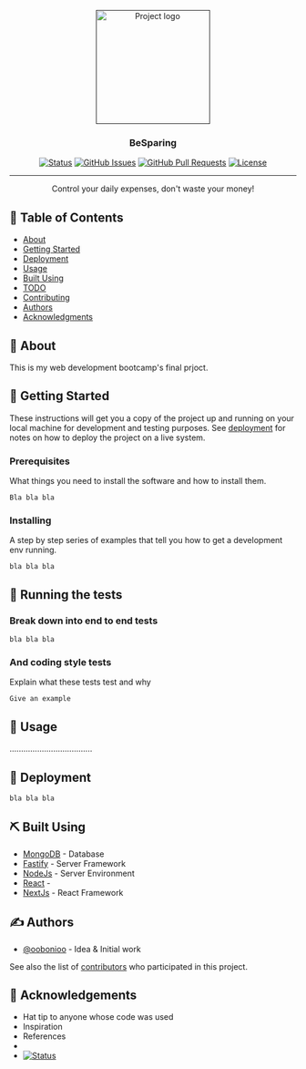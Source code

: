 <p align="center">
  <a href="" rel="noopener">
 <img width=200px height=200px src="https://cdn.pixabay.com/photo/2018/10/02/11/24/piggy-bank-3718557_960_720.png" alt="Project logo"></a>
</p>

<h3 align="center">BeSparing</h3>

<div align="center">

[![Status](https://img.shields.io/badge/status-active-success.svg)]()
[![GitHub Issues](https://img.shields.io/github/issues/kylelobo/The-Documentation-Compendium.svg)](https://github.com/kylelobo/The-Documentation-Compendium/issues)
[![GitHub Pull Requests](https://img.shields.io/github/issues-pr/kylelobo/The-Documentation-Compendium.svg)](https://github.com/kylelobo/The-Documentation-Compendium/pulls)
[![License](https://img.shields.io/badge/license-MIT-blue.svg)](/LICENSE)

</div>

---

<p align="center"> Control your daily expenses, don't waste your money!
    <br> 
</p>

## 📝 Table of Contents

- [About](#about)
- [Getting Started](#getting_started)
- [Deployment](#deployment)
- [Usage](#usage)
- [Built Using](#built_using)
- [TODO](../TODO.md)
- [Contributing](../CONTRIBUTING.md)
- [Authors](#authors)
- [Acknowledgments](#acknowledgement)

## 🧐 About <a name = "about"></a>

This is my web development bootcamp's final prjoct.

## 🏁 Getting Started <a name = "getting_started"></a>

These instructions will get you a copy of the project up and running on your local machine for development and testing purposes. See [deployment](#deployment) for notes on how to deploy the project on a live system.

### Prerequisites

What things you need to install the software and how to install them.

```
Bla bla bla
```

### Installing

A step by step series of examples that tell you how to get a development env running.

```
bla bla bla
```

## 🔧 Running the tests <a name = "tests"></a>

### Break down into end to end tests

```
bla bla bla
```

### And coding style tests

Explain what these tests test and why

```
Give an example
```

## 🎈 Usage <a name="usage"></a>

....................................

## 🚀 Deployment <a name = "deployment"></a>

```
bla bla bla
```

## ⛏️ Built Using <a name = "built_using"></a>

- [MongoDB](https://www.mongodb.com/) - Database
- [Fastify](https://www.fastify.io/) - Server Framework
- [NodeJs](https://nodejs.org/en/) - Server Environment
- [React](https://es.reactjs.org/) -
- [NextJs](https://nextjs.org/) - React Framework

## ✍️ Authors <a name = "authors"></a>

- [@oobonioo](https://github.com/oOBoniOo) - Idea & Initial work

See also the list of [contributors](https://github.com/oobonioo/) who participated in this project.

## 🎉 Acknowledgements <a name = "acknowledgement"></a>

- Hat tip to anyone whose code was used
- Inspiration
- References
-
- [![Status](https://brand.corecode.school/logos/logo_core_wide.svg)](https://www.corecode.school/)
